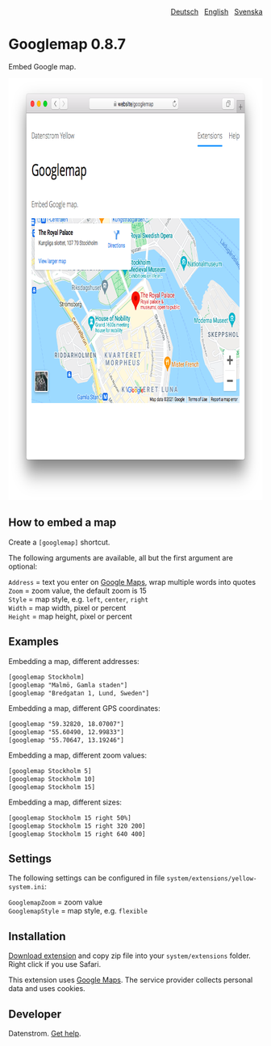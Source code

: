 <p align="right"><a href="README-de.md">Deutsch</a> &nbsp; <a href="README.md">English</a> &nbsp; <a href="README-sv.md">Svenska</a></p>

# Googlemap 0.8.7

Embed Google map.

<p align="center"><img src="googlemap-screenshot.png?raw=true" width="795" height="836" alt="Screenshot"></p>

## How to embed a map

Create a `[googlemap]` shortcut.

The following arguments are available, all but the first argument are optional:

`Address` = text you enter on [Google Maps](https://maps.google.com/), wrap multiple words into quotes  
`Zoom` = zoom value, the default zoom is 15  
`Style` = map style, e.g. `left`, `center`, `right`  
`Width` = map width, pixel or percent  
`Height` = map height, pixel or percent  

## Examples

Embedding a map, different addresses:

    [googlemap Stockholm]
    [googlemap "Malmö, Gamla staden"]
    [googlemap "Bredgatan 1, Lund, Sweden"]

Embedding a map, different GPS coordinates:

    [googlemap "59.32820, 18.07007"]
    [googlemap "55.60490, 12.99833"]
    [googlemap "55.70647, 13.19246"]

Embedding a map, different zoom values:

    [googlemap Stockholm 5]
    [googlemap Stockholm 10]
    [googlemap Stockholm 15]

Embedding a map, different sizes:

    [googlemap Stockholm 15 right 50%]
    [googlemap Stockholm 15 right 320 200]
    [googlemap Stockholm 15 right 640 400]

## Settings

The following settings can be configured in file `system/extensions/yellow-system.ini`:

`GooglemapZoom` = zoom value  
`GooglemapStyle` = map style, e.g. `flexible`  

## Installation

[Download extension](https://github.com/datenstrom/yellow-extensions/raw/master/zip/googlemap.zip) and copy zip file into your `system/extensions` folder. Right click if you use Safari.

This extension uses [Google Maps](https://maps.google.com/). The service provider collects personal data and uses cookies.

## Developer

Datenstrom. [Get help](https://datenstrom.se/yellow/help/).
